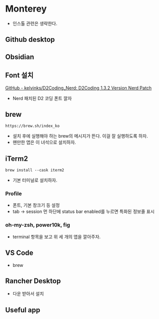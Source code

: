 
# Monterey 

- 인스톨 관련은 생략한다.

## Github desktop 

## Obsidian 

## Font 설치 
[GitHub - kelvinks/D2Coding_Nerd: D2Coding 1.3.2 Version Nerd Patch](https://github.com/kelvinks/D2Coding_Nerd)
- Nerd 패치된 D2 코딩 폰트 깔자 

## brew
```
https://brew.sh/index_ko
```
- 설치 후에 실행해야 하는 brew의 메시지가 뜬다. 이걸 잘 실행하도록 하자. 
- 왠만한 앱은 이 녀석으로 설치하자. 

## iTerm2 

```
brew install --cask iterm2
```

- 기본 터미널로 설치하자. 

### Profile 
- 폰트, 기본 창크기 등 설정 
- tab -> session 먼 하단에 status bar enabled를 누르면 특화된 정보줄 표시 

### oh-my-zsh, power10k, fig 
- terminal 항목을 보고 위 세 개의 앱을 깔아주자. 

## VS Code 
- brew 

## Rancher Desktop
- 다운 받아서 설치 

## Useful app 





